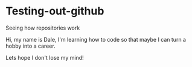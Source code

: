 # Testing-out-github
Seeing how repositories work


Hi, my name is Dale, I'm learning how to code so that maybe I can turn a hobby into a career.

Lets hope I don't lose my mind!
